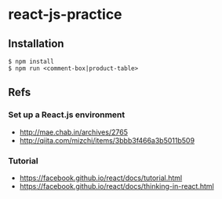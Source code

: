 # react-js-practice

## Installation

```
$ npm install
$ npm run <comment-box|product-table>
```

## Refs

### Set up a React.js environment

* http://mae.chab.in/archives/2765
* http://qiita.com/mizchi/items/3bbb3f466a3b5011b509

### Tutorial

* https://facebook.github.io/react/docs/tutorial.html
* https://facebook.github.io/react/docs/thinking-in-react.html
